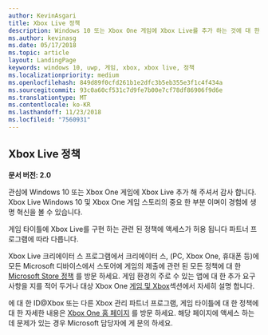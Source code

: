 ```yaml
---
author: KevinAsgari
title: Xbox Live 정책
description: Windows 10 또는 Xbox One 게임에 Xbox Live를 추가 하는 것에 대 한 정책에 설명 합니다.
ms.author: kevinasg
ms.date: 05/17/2018
ms.topic: article
layout: LandingPage
keywords: windows 10, uwp, 게임, xbox, xbox live, 정책
ms.localizationpriority: medium
ms.openlocfilehash: 849d89f0cfd261b1e2dfc3b5eb355e3f1c4f434a
ms.sourcegitcommit: 93c0a60cf531c7d9fe7b00e7cf78df86906f9d6e
ms.translationtype: MT
ms.contentlocale: ko-KR
ms.lasthandoff: 11/23/2018
ms.locfileid: "7560931"
---
```

## <a name="xbox-live-policies"></a>Xbox Live 정책

**문서 버전: 2.0**

관심에 Windows 10 또는 Xbox One 게임에 Xbox Live 추가 해 주셔서 감사 합니다. Xbox Live Windows 10 및 Xbox One 게임 스토리의 중요 한 부분 이며이 경험에 생명 혁신을 볼 수 있습니다.

게임 타이틀에 Xbox Live를 구현 하는 관련 된 정책에 액세스가 허용 됩니다 파트너 프로그램에 따라 다릅니다.

Xbox Live 크리에이터 스 프로그램에서 크리에이터 스, (PC, Xbox One, 휴대폰 등)에 모든 Microsoft 디바이스에서 스토어에 게임의 제출에 관련 된 모든 정책에 대 한 [Microsoft Store 정책](https://docs.microsoft.com/en-us/legal/windows/agreements/store-policies) 를 방문 하세요. 게임 환경의 주로 수 있는 앱에 대 한 추가 요구 사항을 지를 적어 두거나 대상 Xbox One [게임 및 Xbox](https://docs.microsoft.com/en-us/legal/windows/agreements/store-policies#1013-gaming-and-xbox)섹션에서 자세히 설명 합니다.

에 대 한 ID@Xbox 또는 다른 Xbox 관리 파트너 프로그램, 게임 타이틀에 대 한 정책에 대 한 자세한 내용은 [Xbox One 홈 페이지](https://developer.microsoft.com/en-us/games/xbox/partner) 를 방문 하세요. 해당 페이지에 액세스 하는 데 문제가 있는 경우 Microsoft 담당자에 게 문의 하세요.

